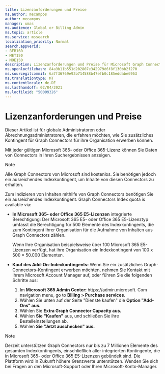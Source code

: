 ```yaml
---
title: Lizenzanforderungen und Preise
ms.author: mecampos
author: mecampos
manager: umas
ms.audience: Global or Billing Admin
ms.topic: article
ms.service: mssearch
localization_priority: Normal
search.appverid:
- BFB160
- MET150
- MOE150
description: Lizenzanforderungen und Preise für Microsoft Graph Connectors – öffentliche Vorschau für Microsoft Search
ms.openlocfilehash: 84a9b11b551d202807e342979d6f8f130bb2f270
ms.sourcegitcommit: 6a7f36769e92b714588b47efb0c185eddabe6953
ms.translationtype: MT
ms.contentlocale: de-DE
ms.lasthandoff: 02/04/2021
ms.locfileid: "50099326"
---
```

<!---Previous ms.author: rusamai --->

# <a name="license-requirements-and-pricing"></a>Lizenzanforderungen und Preise

Dieser Artikel ist für globale Administratoren oder Abrechnungsadministratoren, die erfahren möchten, wie Sie zusätzliches Kontingent für Graph Connectors für ihre Organisation erwerben können.

Mit jeder gültigen Microsoft 365- oder Office 365-Lizenz können Sie Daten von Connectors in Ihren Suchergebnissen anzeigen.

>[!NOTE]
>Alle Graph Connectors von Microsoft sind kostenlos. Sie benötigen jedoch ein ausreichendes Indexkontingent, um Inhalte von diesen Connectors zu erhalten.

Zum Indizieren von Inhalten mithilfe von Graph Connectors benötigen Sie ein ausreichendes Indexkontingent. Graph Connectors Index quota is available via:

- **In Microsoft 365- oder Office 365 E5-Lizenzen** integrierte Berechtigung: Der Microsoft 365 E5- oder Office 365 E5-Lizenztyp umfasst die Berechtigung für 500 Elemente des Indexkontingents, die zum Kontingent Ihrer Organisation für die Aufnahme von Inhalten aus Graph Connectors zählen.

    Wenn Ihre Organisation beispielsweise über 100 Microsoft 365 E5-Lizenzen verfügt, hat Ihre Organisation ein Indexkontingent von 100 x 500 = 50.000 Elementen.
- **Kauf des Add-On-Indexkontingents:** Wenn Sie ein zusätzliches Graph-Connectors-Kontingent erwerben möchten, nehmen Sie Kontakt mit Ihrem Microsoft Account Manager auf, oder führen Sie die folgenden Schritte aus:

    1. Im **Microsoft 365 Admin Center:** https://<span>admin.microsoft.</span> Com navigation menu, go to **Billing > Purchase services**.
    2. Wählen Sie unten auf der Seite "Dienste kaufen" die **Option "Add-Ons" aus.**
    3. Wählen Sie **Extra Graph Connector Capacity aus.**
    4. Wählen **Sie "Kaufen"** aus, und schließen Sie ihre Bestelleinstellungen ab.
    5. Wählen **Sie "Jetzt auschecken" aus.**

>[!NOTE]
>Derzeit unterstützen Graph Connectors nur bis zu 7 Millionen Elemente des gesamten Indexkontingents, einschließlich aller integrierten Kontingente, die in Microsoft 365- oder Office 365 E5-Lizenzen gebündelt sind. Die Plattform wird in Zukunft höhere Grenzwerte unterstützen. Wenden Sie sich bei Fragen an den Microsoft-Support oder Ihren Microsoft-Konto-Manager.
